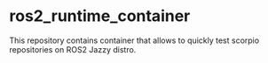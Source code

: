 # ros2_runtime_container
This repository contains container that allows to quickly test scorpio repositories on ROS2 Jazzy distro.
